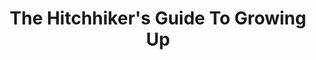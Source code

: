 ---
layout: archive_film
permalink: en/archive/2020/extra-short/the-hitchhikers-guide-to-growing-up

title: The Hitchhiker's Guide To Growing Up
director: Brett Chapman
country: United Kingdom
description: Back in 2008 Brett hitchhiked across Europe with his best friend. No smartphones, no Google maps. It was a crazy, formative adventure captured in glorious SD! For the last 10 years that footage has gathered dust on hard drives and tapes - until now! The Hitchhiker's Guide To Growing up is a documentary micro-short.
category: extra-short
image_folder: images/films/archive/2020/extra-short/the-hitchhikers-guide-to-growing-up
is_winner: false
submission_year: 2020
lang: en
---